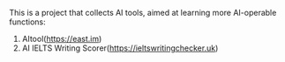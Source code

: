 This is a project that collects AI tools, aimed at learning more AI-operable functions:

1. AItool(https://east.im)
2. AI IELTS Writing Scorer(https://ieltswritingchecker.uk)
